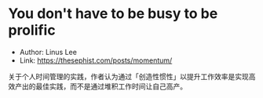 # You don't have to be busy to be prolific

* Author: Linus Lee
* Link: https://thesephist.com/posts/momentum/

关于个人时间管理的实践，作者认为通过「创造性惯性」以提升工作效率是实现高效产出的最佳实践，而不是通过堆积工作时间让自己高产。
